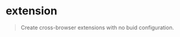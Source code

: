 # extension
> Create cross-browser extensions with no buid configuration.

<!--
  Use the "extension" package as an alias for the @extension-create/develop package.

  If the user runs "npx extension dev/build/start <my-extension>"
    - Execute normally.

  If the user tries to execute "npx extension create <my-extension>": 
    - Pick up the "create" argument and ignore, use the next argument as
      the project path/name for the package "extension-create", then download and execute it.
-->
